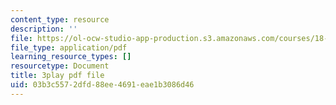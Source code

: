 ```yaml
---
content_type: resource
description: ''
file: https://ol-ocw-studio-app-production.s3.amazonaws.com/courses/18-03sc-differential-equations-fall-2011/03b3c5572dfd88ee4691eae1b3086d46_LbKKzMag5Rc.pdf
file_type: application/pdf
learning_resource_types: []
resourcetype: Document
title: 3play pdf file
uid: 03b3c557-2dfd-88ee-4691-eae1b3086d46
---
```


